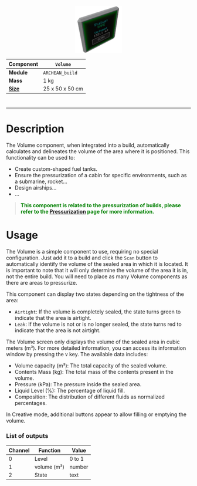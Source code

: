 <p align="center">
  <img src="Volume.png" />
</p>

|Component|`Volume`|
|---|---|
|**Module**|`ARCHEAN_build`|
|**Mass**|1 kg|
|[**Size**](# "Based on the component's occupancy in a fixed 25cm grid.")|25 x 50 x 50 cm|
#
---

# Description
The Volume component, when integrated into a build, automatically calculates and delineates the volume of the area where it is positioned. This functionality can be used to:
- Create custom-shaped fuel tanks.
- Ensure the pressurization of a cabin for specific environments, such as a submarine, rocket...
- Design airships...
- ...

> <font color="green"><strong> This component is related to the pressurization of builds, please refer to the [Pressurization](../../pressurization.md) page for more information.</strong></font>

# Usage
The Volume is a simple component to use, requiring no special configuration. Just add it to a build and click the `Scan` button to automatically identify the volume of the sealed area in which it is located. It is important to note that it will only determine the volume of the area it is in, not the entire build. You will need to place as many Volume components as there are areas to pressurize.

This component can display two states depending on the tightness of the area:
- `Airtight`: If the volume is completely sealed, the state turns green to indicate that the area is airtight.
- `Leak`: If the volume is not or is no longer sealed, the state turns red to indicate that the area is not airtight.

The Volume screen only displays the volume of the sealed area in cubic meters (m³). For more detailed information, you can access its information window by pressing the `V` key. The available data includes:
- Volume capacity (m³): The total capacity of the sealed volume.
- Contents Mass (kg): The total mass of the contents present in the volume.
- Pressure (kPa): The pressure inside the sealed area.
- Liquid Level (%): The percentage of liquid fill.
- Composition: The distribution of different fluids as normalized percentages.

In Creative mode, additional buttons appear to allow filling or emptying the volume.


### List of outputs
|Channel|Function|Value|
|---|---|---|
|0|Level|0 to 1|
|1|volume (m³)|number|
|2|State|text|

